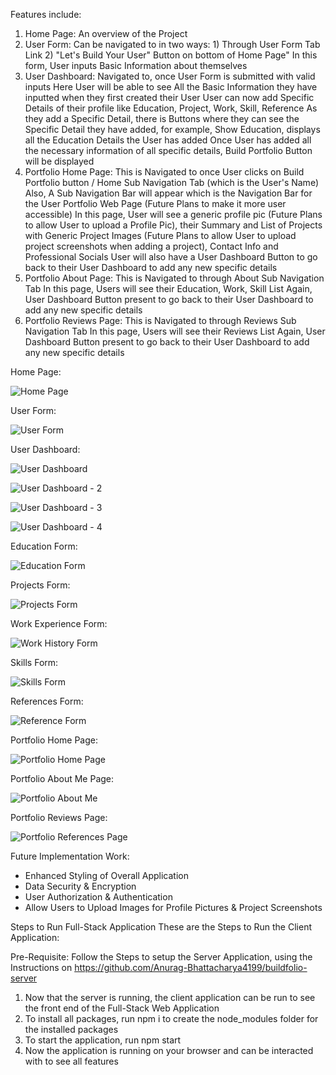 Features include:
1) Home Page: An overview of the Project
2) User Form: Can be navigated to in two ways: 1) Through User Form Tab Link 2) "Let's Build Your User" Button on bottom of Home Page"
In this form, User inputs Basic Information about themselves
3) User Dashboard: Navigated to, once User Form is submitted with valid inputs
Here User will be able to see All the Basic Information they have inputted when they first created their User
User can now add Specific Details of their profile like Education, Project, Work, Skill, Reference
As they add a Specific Detail, there is Buttons where they can see the Specific Detail they have added, for example, Show Education, displays all the Education Details the User has added
Once User has added all the necessary information of all specific details, Build Portfolio Button will be displayed
4) Portfolio Home Page: This is Navigated to once User clicks on Build Portfolio button / Home Sub Navigation Tab (which is the User's Name)
Also, A Sub Navigation Bar will appear which is the Navigation Bar for the User Portfolio Web Page (Future Plans to make it more user accessible)
In this page, User will see a generic profile pic (Future Plans to allow User to upload a Profile Pic), their Summary and List of Projects with Generic Project Images (Future Plans to allow User to upload project screenshots when adding a project), Contact Info and Professional Socials
User will also have a User Dashboard Button to go back to their User Dashboard to add any new specific details
5) Portfolio About Page: This is Navigated to through About Sub Navigation Tab
In this page, Users will see their Education, Work, Skill List
Again, User Dashboard Button present to go back to their User Dashboard to add any new specific details
6) Portfolio Reviews Page: This is Navigated to through Reviews Sub Navigation Tab
In this page, Users will see their Reviews List
Again, User Dashboard Button present to go back to their User Dashboard to add any new specific details

Home Page:

![Home Page](https://github.com/Anurag-Bhattacharya4199/buildfolio-client/assets/134398219/02870ee1-ba0b-4602-892a-6e05021513f8)

User Form:

![User Form](https://github.com/Anurag-Bhattacharya4199/buildfolio-client/assets/134398219/feb2f5b9-223d-43f0-b94c-c82ce8244cad)

User Dashboard:

![User Dashboard](https://github.com/Anurag-Bhattacharya4199/buildfolio-client/assets/134398219/126e3448-1ddc-4d7c-9f6d-97b3dba43f04)

![User Dashboard - 2](https://github.com/Anurag-Bhattacharya4199/buildfolio-client/assets/134398219/0355aa41-3354-4e2d-9ae0-1e87cd1bc348)

![User Dashboard - 3](https://github.com/Anurag-Bhattacharya4199/buildfolio-client/assets/134398219/05e353c0-36cc-47a8-85cd-37888d03a508)

![User Dashboard - 4](https://github.com/Anurag-Bhattacharya4199/buildfolio-client/assets/134398219/cbb94001-9e78-4c14-b887-b1990cc38132)

Education Form:

![Education Form](https://github.com/Anurag-Bhattacharya4199/buildfolio-client/assets/134398219/b46b8215-87b7-4c99-8d6b-10517617642a)

Projects Form:

![Projects Form](https://github.com/Anurag-Bhattacharya4199/buildfolio-client/assets/134398219/0bf2bd4c-807c-466e-8e3d-6873799fd8d0)

Work Experience Form:

![Work History Form](https://github.com/Anurag-Bhattacharya4199/buildfolio-client/assets/134398219/b9e12972-df5d-47db-adcf-06c5065f667c)

Skills Form:

![Skills Form](https://github.com/Anurag-Bhattacharya4199/buildfolio-client/assets/134398219/7f2bbe9f-143f-44d7-b4dc-a41e4cc6daf8)

References Form:

![Reference Form](https://github.com/Anurag-Bhattacharya4199/buildfolio-client/assets/134398219/d8fcd509-c1ce-4d4f-80a7-21f336e6ee78)

Portfolio Home Page:

![Portfolio Home Page](https://github.com/Anurag-Bhattacharya4199/buildfolio-client/assets/134398219/0da77203-4081-4739-802f-2d5b197eb172)

Portfolio About Me Page:

![Portfolio About Me](https://github.com/Anurag-Bhattacharya4199/buildfolio-client/assets/134398219/f23cb6a1-fc94-4192-9f34-1d8e2f6bdf8c)

Portfolio Reviews Page:

![Portfolio References Page](https://github.com/Anurag-Bhattacharya4199/buildfolio-client/assets/134398219/52c42026-e345-49b0-a27b-a014bb1219c5)

Future Implementation Work:
- Enhanced Styling of Overall Application
- Data Security & Encryption
- User Authorization & Authentication
- Allow Users to Upload Images for Profile Pictures & Project Screenshots

Steps to Run Full-Stack Application
These are the Steps to Run the Client Application:

Pre-Requisite: Follow the Steps to setup the Server Application, using the Instructions on https://github.com/Anurag-Bhattacharya4199/buildfolio-server

1) Now that the server is running, the client application can be run to see the front end of the Full-Stack Web Application
2) To install all packages, run npm i to create the node_modules folder for the installed packages
3) To start the application, run npm start
4) Now the application is running on your browser and can be interacted with to see all features










